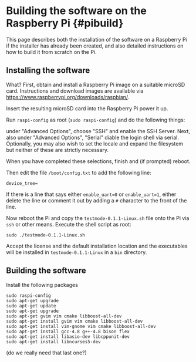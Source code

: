 # Building the software on the Raspberry Pi  {#pibuild}
This page describes both the installation of the software on a Raspberry Pi if the installer has already been created, and also detailed instructions on how to build it from scratch on the Pi.

## Installing the software 

What?
First, obtain and install a Raspberry Pi image on a suitable microSD card.  Instructions and download images are available via <https://www.raspberrypi.org/downloads/raspbian/>.  

Insert the resulting microSD card into the Raspberry Pi power it up.  

Run `raspi-config` as root (`sudo raspi-config`) and do the following things:

under "Advanced Options", choose "SSH" and enable the SSH Server.  Next, also under "Advanced Options", "Serial" diable the login shell via serial.  Optionally, you may also wish to set the locale and expand the filesystem but neither of these are strictly necessary.

When you have completed these selections, finish and (if prompted) reboot.

Then edit the file `/boot/config.txt` to add the following line:


    device_tree=

If there is a line that says either `enable_uart=0` or `enable_uart=1`, either delete the line or comment it out by adding a `#` character to the front of the line.

Now reboot the Pi and copy the `testmode-0.1.1-Linux.sh` file onto the Pi via `ssh` or other means. Execute the shell script as root:

    sudo ./testmode-0.1.1-Linux.sh

Accept the license and the default installation location and the executables will be installed in `testmode-0.1.1-Linux` in a `bin` directory.

## Building the software 

Install the following packages

    sudo raspi-config
    sudo apt-get upgrade
    sudo apt-get update
    sudo apt-get upgrade
    sudo apt-get gvim vim cmake libboost-all-dev
    sudo apt-get install gvim vim cmake libboost-all-dev
    sudo apt-get install vim-gnome vim cmake libboost-all-dev
    sudo apt-get install gcc-4.8 g++-4.8 bison flex
    sudo apt-get install libasio-dev libcppunit-dev 
    sudo apt-get install libncurses5-dev 

(do we really need that last one?)
